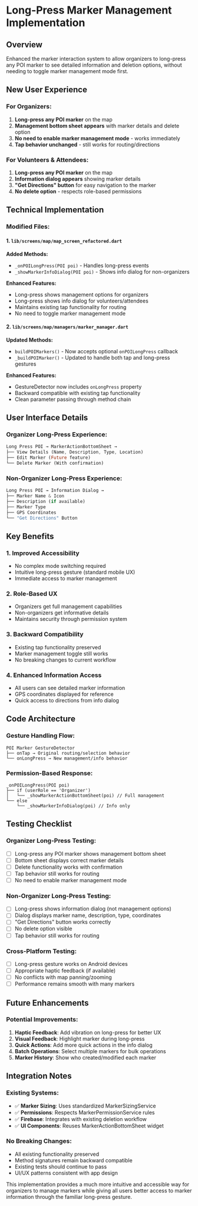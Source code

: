 # Long-Press Marker Management Implementation

## Overview
Enhanced the marker interaction system to allow organizers to long-press any POI marker to see detailed information and deletion options, without needing to toggle marker management mode first.

## New User Experience

### For Organizers:
1. **Long-press any POI marker** on the map
2. **Management bottom sheet appears** with marker details and delete option
3. **No need to enable marker management mode** - works immediately
4. **Tap behavior unchanged** - still works for routing/directions

### For Volunteers & Attendees:
1. **Long-press any POI marker** on the map  
2. **Information dialog appears** showing marker details
3. **"Get Directions" button** for easy navigation to the marker
4. **No delete option** - respects role-based permissions

## Technical Implementation

### Modified Files:

#### 1. `lib/screens/map/map_screen_refactored.dart`
**Added Methods:**
- `_onPOILongPress(POI poi)` - Handles long-press events
- `_showMarkerInfoDialog(POI poi)` - Shows info dialog for non-organizers

**Enhanced Features:**
- Long-press shows management options for organizers
- Long-press shows info dialog for volunteers/attendees  
- Maintains existing tap functionality for routing
- No need to toggle marker management mode

#### 2. `lib/screens/map/managers/marker_manager.dart`
**Updated Methods:**
- `buildPOIMarkers()` - Now accepts optional `onPOILongPress` callback
- `_buildPOIMarker()` - Updated to handle both tap and long-press gestures

**Enhanced Features:**
- GestureDetector now includes `onLongPress` property
- Backward compatible with existing tap functionality
- Clean parameter passing through method chain

## User Interface Details

### Organizer Long-Press Experience:
```dart
Long Press POI → MarkerActionBottomSheet → 
├── View Details (Name, Description, Type, Location)
├── Edit Marker (Future feature)
└── Delete Marker (With confirmation)
```

### Non-Organizer Long-Press Experience:
```dart
Long Press POI → Information Dialog → 
├── Marker Name & Icon
├── Description (if available)  
├── Marker Type
├── GPS Coordinates
└── "Get Directions" Button
```

## Key Benefits

### 1. **Improved Accessibility**
- No complex mode switching required
- Intuitive long-press gesture (standard mobile UX)
- Immediate access to marker management

### 2. **Role-Based UX**
- Organizers get full management capabilities
- Non-organizers get informative details
- Maintains security through permission system

### 3. **Backward Compatibility**
- Existing tap functionality preserved
- Marker management toggle still works
- No breaking changes to current workflow

### 4. **Enhanced Information Access**
- All users can see detailed marker information
- GPS coordinates displayed for reference
- Quick access to directions from info dialog

## Code Architecture

### Gesture Handling Flow:
```
POI Marker GestureDetector
├── onTap → Original routing/selection behavior
└── onLongPress → New management/info behavior
```

### Permission-Based Response:
```
_onPOILongPress(POI poi)
├── if (userRole == 'Organizer')
│   └── _showMarkerActionBottomSheet(poi) // Full management
└── else
    └── _showMarkerInfoDialog(poi) // Info only
```

## Testing Checklist

### Organizer Long-Press Testing:
- [ ] Long-press any POI marker shows management bottom sheet
- [ ] Bottom sheet displays correct marker details
- [ ] Delete functionality works with confirmation
- [ ] Tap behavior still works for routing
- [ ] No need to enable marker management mode

### Non-Organizer Long-Press Testing:
- [ ] Long-press shows information dialog (not management options)
- [ ] Dialog displays marker name, description, type, coordinates
- [ ] "Get Directions" button works correctly
- [ ] No delete option visible
- [ ] Tap behavior still works for routing

### Cross-Platform Testing:
- [ ] Long-press gesture works on Android devices
- [ ] Appropriate haptic feedback (if available)
- [ ] No conflicts with map panning/zooming
- [ ] Performance remains smooth with many markers

## Future Enhancements

### Potential Improvements:
1. **Haptic Feedback**: Add vibration on long-press for better UX
2. **Visual Feedback**: Highlight marker during long-press
3. **Quick Actions**: Add more quick actions in the info dialog
4. **Batch Operations**: Select multiple markers for bulk operations
5. **Marker History**: Show who created/modified each marker

## Integration Notes

### Existing Systems:
- ✅ **Marker Sizing**: Uses standardized MarkerSizingService
- ✅ **Permissions**: Respects MarkerPermissionService rules
- ✅ **Firebase**: Integrates with existing deletion workflow
- ✅ **UI Components**: Reuses MarkerActionBottomSheet widget

### No Breaking Changes:
- All existing functionality preserved
- Method signatures remain backward compatible
- Existing tests should continue to pass
- UI/UX patterns consistent with app design

This implementation provides a much more intuitive and accessible way for organizers to manage markers while giving all users better access to marker information through the familiar long-press gesture.
